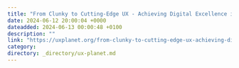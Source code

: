 ```yaml
---
title: "From Clunky to Cutting-Edge UX - Achieving Digital Excellence in Next-Gen Banking"
date: 2024-06-12 20:00:04 +0000
dateadded: 2024-06-13 00:00:48 +0100
description: ""
link: "https://uxplanet.org/from-clunky-to-cutting-edge-ux-achieving-digital-excellence-in-next-gen-banking-f2069899abfb?source=rss----819cc2aaeee0---4"
category:
directory: _directory/ux-planet.md
---
```

